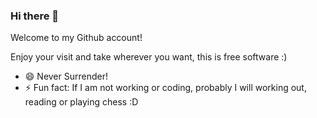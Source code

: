 ### Hi there 👋

Welcome to my Github account!

Enjoy your visit and take wherever you want, this is free software :)

- 😄 Never Surrender!
- ⚡ Fun fact: If I am not working or coding, probably I will working out, reading or playing chess :D

<!--
**MAInformatico/MAInformatico** is a ✨ _special_ ✨ repository because its `README.md` (this file) appears on your GitHub profile.

Here are some ideas to get you started:

- 🔭 I’m currently working on ...
- 🌱 I’m currently learning ...
- 👯 I’m looking to collaborate on ...
- 🤔 I’m looking for help with ...
- 💬 Ask me about ...
- 📫 How to reach me: ...
- 😄 Pronouns: ...
- ⚡ Fun fact: ...
-->
